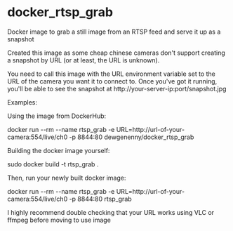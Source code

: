 # docker_rtsp_grab
Docker image to grab a still image from an RTSP feed and serve it up as a snapshot

Created this image as some cheap chinese cameras don't support creating a snapshot by URL (or at least, the URL is unknown). 

You need to call this image with the URL environment variable set to the URL of the camera you want it to connect to. Once
you've got it running, you'll be able to see the snapshot at http://your-server-ip:port/snapshot.jpg

Examples:

Using the image from DockerHub:

docker run --rm --name rtsp_grab -e URL=http://url-of-your-camera:554/live/ch0 -p 8844:80 dewgenenny/docker_rtsp_grab

Building the docker image yourself:

sudo docker build -t rtsp_grab .

Then, run your newly built docker image:

docker run --rm --name rtsp_grab -e URL=http://url-of-your-camera:554/live/ch0 -p 8844:80 rtsp_grab  

I highly recommend double checking that your URL works using VLC or ffmpeg before moving to use image
